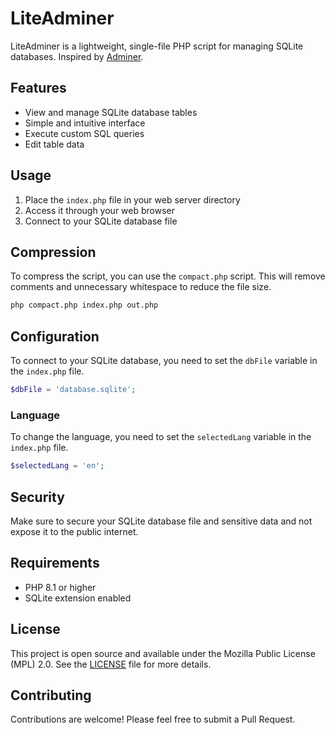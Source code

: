 # LiteAdminer

LiteAdminer is a lightweight, single-file PHP script for managing SQLite databases. Inspired by [Adminer](https://www.adminer.org/).

## Features

- View and manage SQLite database tables
- Simple and intuitive interface
- Execute custom SQL queries
- Edit table data

## Usage

1. Place the `index.php` file in your web server directory
2. Access it through your web browser
3. Connect to your SQLite database file

## Compression

To compress the script, you can use the `compact.php` script. This will remove comments and unnecessary whitespace to reduce the file size.

```bash
php compact.php index.php out.php
```

## Configuration

To connect to your SQLite database, you need to set the `dbFile` variable in the `index.php` file.

```php
$dbFile = 'database.sqlite';
```

### Language

To change the language, you need to set the `selectedLang` variable in the `index.php` file.

```php
$selectedLang = 'en';
```

## Security

Make sure to secure your SQLite database file and sensitive data and not expose it to the public internet.

## Requirements

- PHP 8.1 or higher
- SQLite extension enabled

## License

This project is open source and available under the Mozilla Public License (MPL) 2.0. See the [LICENSE](https://www.mozilla.org/en-US/MPL/) file for more details.

## Contributing

Contributions are welcome! Please feel free to submit a Pull Request.